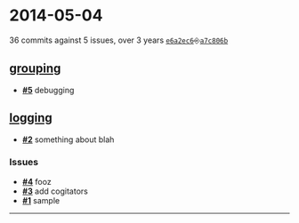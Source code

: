 # 2014-05-04
36 commits against 5 issues, over 3 years [`e6a2ec6`](https://github.com/diffsky/scratch-github/commit/e6a2ec6)⎆[`a7c806b`](https://github.com/diffsky/scratch-github/commit/a7c806b)

## [**grouping**](https://github.com/diffsky/scratch-github/issues?milestone=2&state=open)
- [**#5**](https://github.com/diffsky/scratch-github/issues/5) debugging

## [**logging**](https://github.com/diffsky/scratch-github/issues?milestone=1&state=open)
- [**#2**](https://github.com/diffsky/scratch-github/issues/2) something about blah

### Issues
- [**#4**](https://github.com/diffsky/scratch-github/issues/4) fooz
- [**#3**](https://github.com/diffsky/scratch-github/issues/3) add cogitators
- [**#1**](https://github.com/diffsky/scratch-github/issues/1) sample

---
